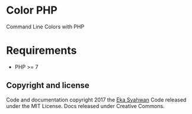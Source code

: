 # Color PHP
Command Line Colors with PHP

# Requirements
- PHP  >= 7

## Copyright and license

Code and documentation copyright 2017 the [Eka Syahwan](https://facebook.com/eka.syahwan.id) Code released under the MIT License. Docs released under Creative Commons.
